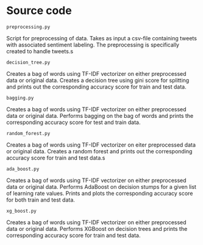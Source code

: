 # Source code

`preprocessing.py`

Script for preprocessing of data. Takes as input a csv-file containing tweets with associated sentiment labeling. The preprocessing is specifically created to handle tweets.s

`decision_tree.py`

Creates a bag of words using TF-IDF vectorizer on either preprocessed data or original data. Creates a decision tree using gini score for splitting and prints out the corresponding accuracy score for train and test data.

`bagging.py`

Creates a bag of words using TF-IDF vectorizer on either preprocessed data or original data. Performs bagging on the bag of words and prints the corresponding accuracy score for test and train data.

`random_forest.py`

Creates a bag of words using TF-IDF vectorizer on eiter preprocessed data or original data. Creates a random forest and prints out the corresponding accuracy score for train and test data.s

`ada_boost.py`

Creates a bag of words using TF-IDF vectorizer on either preprocessed data or original data. Performs AdaBoost on decision stumps for a given list of learning rate values. Prints and plots the corresponding accuracy score for both train and test data.

`xg_boost.py`

Creates a bag of words using TF-IDF vectorizer on either preprocessed data or original data. Performs XGBoost on decision trees and prints the corresponding accuracy score for train and test data.
